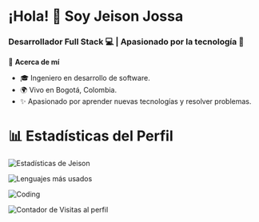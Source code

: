 # ¡Hola! 👋 Soy Jeison Jossa
### Desarrollador Full Stack 💻 | Apasionado por la tecnología 🚀
🌟 **Acerca de mí**  
- 🎓 Ingeniero en desarrollo de software.  
- 🌍 Vivo en Bogotá, Colombia.  
- ✨ Apasionado por aprender nuevas tecnologías y resolver problemas.  


# 📊 Estadísticas del Perfil

![Estadísticas de Jeison](https://github-readme-stats.vercel.app/api?username=JeisonJossa&show_icons=true&theme=tokyonight&count_private=true&hide=prs,issues)

![Lenguajes más usados](https://github-readme-stats.vercel.app/api/top-langs/?username=JeisonJossa&layout=compact&langs_count=10&theme=radical)

![Coding](https://media.giphy.com/media/LmNwrBhejkK9EFP504/giphy.gif)

![Contador de Visitas al perfil](https://img.shields.io/badge/dynamic/json?color=informational&label=Visitas&query=value&url=https://api.countapi.xyz/hit/JeisonJossa.readme)



